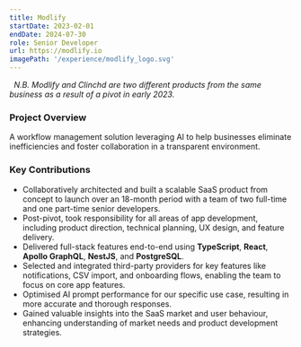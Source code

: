 ```yaml
---
title: Modlify
startDate: 2023-02-01
endDate: 2024-07-30
role: Senior Developer
url: https://modlify.io
imagePath: '/experience/modlify_logo.svg'
---
```


&nbsp; _N.B. Modlify and Clinchd are two different products from the same business as a result of a pivot in early 2023._

### Project Overview

A workflow management solution leveraging AI to help businesses eliminate inefficiencies and foster collaboration in a transparent environment.

### Key Contributions
- Collaboratively architected and built a scalable SaaS product from concept to launch over an 18-month period with a team of two full-time and one part-time senior developers.
- Post-pivot, took responsibility for all areas of app development, including product direction, technical planning, UX design, and feature delivery.
- Delivered full-stack features end-to-end using __TypeScript__, __React__, __Apollo GraphQL__, __NestJS__, and __PostgreSQL__.
- Selected and integrated third-party providers for key features like notifications, CSV import, and onboarding flows, enabling the team to focus on core app features.
- Optimised AI prompt performance for our specific use case, resulting in more accurate and thorough responses.
- Gained valuable insights into the SaaS market and user behaviour, enhancing understanding of market needs and product development strategies.
